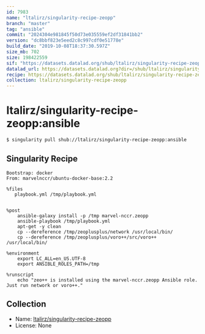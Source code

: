 ```yaml
---
id: 7983
name: "ltalirz/singularity-recipe-zeopp"
branch: "master"
tag: "ansible"
commit: "2024304e981845f50d73e035559ef2df31841bb2"
version: "dc8bbf823e5eed2c8c997cdf0e51778e"
build_date: "2019-10-08T18:37:30.597Z"
size_mb: 702
size: 198422559
sif: "https://datasets.datalad.org/shub/ltalirz/singularity-recipe-zeopp/ansible/2019-10-08-2024304e-dc8bbf82/dc8bbf823e5eed2c8c997cdf0e51778e.simg"
datalad_url: https://datasets.datalad.org?dir=/shub/ltalirz/singularity-recipe-zeopp/ansible/2019-10-08-2024304e-dc8bbf82/
recipe: https://datasets.datalad.org/shub/ltalirz/singularity-recipe-zeopp/ansible/2019-10-08-2024304e-dc8bbf82/Singularity
collection: ltalirz/singularity-recipe-zeopp
---
```


# ltalirz/singularity-recipe-zeopp:ansible

```bash
$ singularity pull shub://ltalirz/singularity-recipe-zeopp:ansible
```

## Singularity Recipe

```singularity
Bootstrap: docker
From: marvelnccr/ubuntu-docker-base:2.2

%files
   playbook.yml /tmp/playbook.yml


%post
    ansible-galaxy install -p /tmp marvel-nccr.zeopp
    ansible-playbook /tmp/playbook.yml
    apt-get -y clean
    cp --dereference /tmp/zeoplusplus/network /usr/local/bin/
    cp --dereference /tmp/zeoplusplus/voro++/src/voro++ /usr/local/bin/

%environment
    export LC_ALL=en_US.UTF-8
    export ANSIBLE_ROLES_PATH=/tmp

%runscript
    echo "zeo++ is installed using the marvel-nccr.zeopp Ansible role. Just run network or voro++."
```

## Collection

 - Name: [ltalirz/singularity-recipe-zeopp](https://github.com/ltalirz/singularity-recipe-zeopp)
 - License: None

